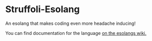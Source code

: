 # Struffoli-Esolang
An esolang that makes coding even more headache inducing!

You can find documentation for the language [on the esolangs wiki.](https://esolangs.org/wiki/Struffoli)
